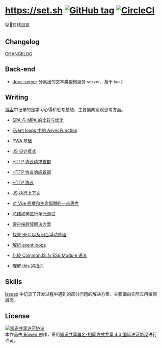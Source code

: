 # https://set.sh [![GitHub tag](https://img.shields.io/github/tag/lbwa/lbwa.github.io.svg)](https://github.com/lbwa/lbwa.github.io/blob/vue/CHANGELOG.md) [![CircleCI](https://circleci.com/gh/lbwa/set.svg?style=svg)](https://circleci.com/gh/lbwa/set)

💻📑在线[浏览][blog]

## Changelog

[CHANGELOG](./CHANGELOG.md)

## Back-end

- [docs-server] 分离出的文本类型微服务 server，基于 `koa2`

[docs-server]:https://github.com/lbwa/docs-server

## Writing

[博客][blog]中记录的是学习心得和思考总结，主要偏向宏观思考方面。

- [SPA 与 MPA 的比较与优化][spa-and-mpa]

[spa-and-mpa]:https://set.sh/blog/writings/spa-and-mpa

- [Event loops 中的 AsyncFunction][async-function-in-js]

[async-function-in-js]:https://set.sh/blog/writings/async-function-in-js/

- [PWA 基础][pwa-fundamentals]

[pwa-fundamentals]:https://set.sh/blog/writings/pwa-fundamentals/

- [JS 设计模式][js-design-patter]

[js-design-patter]:https://set.sh/blog/writings/js-design-pattern/

- [HTTP 协议请求首部][http-request]

[http-request]:https://set.sh/blog/writings/http-request/

- [HTTP 协议响应首部][http-response]

[http-response]:https://set.sh/blog/writings/http-response/

- [HTTP 协议][http-protocol]

[http-protocol]:https://set.sh/blog/writings/http-protocol/

- [JS 执行上下文][execution-context]

[execution-context]:https://set.sh/blog/writings/execution-context/

- [对 Vue 插槽和生命周期的一点思考][vue-lifecycle-and-slots]

[vue-lifecycle-and-slots]:https://set.sh/blog/writings/vue-lifecycle-and-slots/

- [总结如何进行单元测试][vue-unit-test]

[vue-unit-test]:https://set.sh/blog/writings/learning-vue-unit-test/

- [客户端跨域解决方案][cross-domain-solution]

[cross-domain-solution]:https://set.sh/blog/writings/cross-domain-solution/

- [探究 BFC 以及闭合浮动原理][css-bfc]

[css-bfc]:https://set.sh/blog/writings/css-bfc/

- [解析 event loops][event-loop]

[event-loop]:https://set.sh/blog/writings/event-loop/

- [比较 CommonJS 与 ES6 Module 语法][compare-cjs-with-esm]

[compare-cjs-with-esm]:https://set.sh/blog/writings/compare-commonjs-with-esm/

- [理解 this 的指向][understand-this]

[understand-this]:https://set.sh/blog/writings/keyword-this/

## Skills

[Issues][issues] 中记录了开发过程中遇到的部分问题的解决方案，主要偏向实际应用微观层面。

[blog]:https://set.sh

[issues]:https://github.com/lbwa/set/issues

## License

<a rel="license" href="http://creativecommons.org/licenses/by-sa/4.0/"><img alt="知识共享许可协议" style="border-width:0" src="https://i.creativecommons.org/l/by-sa/4.0/88x31.png" /></a><br />本作品由<a href="https://github.com/lbwa"> Bowen </a>创作，采用<a rel="license" href="http://creativecommons.org/licenses/by-sa/4.0/">知识共享署名-相同方式共享 4.0 国际许可协议</a>进行许可。
